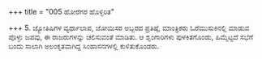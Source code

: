 +++
title = "005 ಹೋರೆಗರ ಹೊಳ್ಳಿರಿತ"

+++
5. ಜ್ಯೋತಿಷಿಗಳ ವ್ಯರ್ಥಾಲಾಪ, ಜೋಯಿಸರ ಅಬ್ಬರದ ಪ್ರತಿಷ್ಠೆ, ಮಾಂತ್ರಿಕರು ಓರೆಮುಸುಕಿನಲ್ಲಿ ಮಾಡುವ ಪೊಳ್ಳು ಜಪವು, ಈ ರಾಜರುಗಳನ್ನು ಚಲಿಸುವಂತೆ ಮಾಡಿತು. ಆ ಶೃಂಗಾರಿಗಳು ಪುಳಕಿತಗೊಂಡು, ಹಿಮ್ಮೆಟ್ಟದೆ ಸಭೆಗೆ ಬಂದು ಸಾಲಾಗಿ ಅಲಂಕೃತವಾಗಿದ್ದ ಸಿಂಹಾಸನಗಳಲ್ಲಿ ಕುಳಿತುಕೊಂಡರು.
